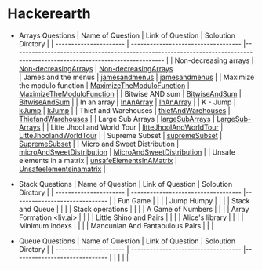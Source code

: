 # Hackerearth
- Arrays Questions
  | Name of Question       | Link of Question                             | Soloution Dirctory                                                                                                         |
  | ---------------------- | ----------------------------------- |-------------------------------------------------------------------------------------------------------------------------- |
  | Non-decreasing arrays               | [Non-decreasingArrays](https://www.hackerearth.com/practice/data-structures/arrays/1-d/practice-problems/algorithm/make-it-non-decreasing-7d3391fd/)  | [Non-decreasingArrays](https://github.com/Amirkhaksar/Hackerearth/tree/main/Non-decreasingArrays)                                    
  | James and the menus               | [jamesandmenus](https://www.hackerearth.com/practice/data-structures/arrays/1-d/practice-problems/algorithm/howie-and-the-menus-2-48359fe4/)  | [jamesandmenus](https://github.com/Amirkhaksar/Hackerearth/tree/main/jamesandmenus)                                    |
  | Maximize the modulo function               | [MaximizeTheModuloFunction](https://www.hackerearth.com/practice/data-structures/arrays/1-d/practice-problems/algorithm/maximize-modulo-2-0cb15ded/)  | [MaximizeTheModuloFunction](https://github.com/Amirkhaksar/Hackerearth/tree/main/MaximizeTheModuloFunction)                                    |
  | Bitwise AND sum               | [BitwiseAndSum](https://www.hackerearth.com/practice/data-structures/arrays/1-d/practice-problems/algorithm/bitwise-and-sum-d8a0d265/)  | [BitwiseAndSum](https://github.com/Amirkhaksar/Hackerearth/tree/main/BitwiseAndSum)                                    |
  | In an array               | [InAnArray](https://www.hackerearth.com/practice/data-structures/arrays/1-d/practice-problems/algorithm/in-an-array-9fbe4c12/)  | [InAnArray](https://github.com/Amirkhaksar/Hackerearth/tree/main/InAnArray)                                    |
  | K - Jump | [kJump](https://www.hackerearth.com/problem/algorithm/long-jump-1-7d02705a/) | [kJump](https://github.com/Amirkhaksar/Hackerearth/tree/main/KJump)  |
  | Thief and Warehouses | [thiefAndWarehouses](https://www.hackerearth.com/problem/algorithm/thief-and-warehouses-6ebf4e07/)  |  [ThiefandWarehouses](https://github.com/Amirkhaksar/Hackerearth/tree/main/ThiefandWarehouses) |
  | Large Sub Arrays  |  [largeSubArrays](https://www.hackerearth.com/problem/algorithm/large-sub-arrays-5bd8005b/) |  [LargeSub-Arrays](https://github.com/Amirkhaksar/Hackerearth/tree/main/Large%20Sub-Arrays) |
  | Litte Jhool and World Tour | [litteJhoolAndWorldTour](https://www.hackerearth.com/problem/algorithm/litte-jhool-and-world-tour-1/) | [LitteJhoolandWorldTour](https://github.com/Amirkhaksar/Hackerearth/tree/main/LitteJhoolandWorldTour) |
  | Supreme Subset | [supremeSubset](https://www.hackerearth.com/problem/algorithm/supreme-subset-bb866a75/) | [SupremeSubset](https://github.com/Amirkhaksar/Hackerearth/tree/main/SupremeSubset) |
  | Micro and Sweet Distribution | [microAndSweetDistribution](https://www.hackerearth.com/problem/algorithm/micro-and-sweet-distribution/) |  [MicroAndSweetDistribution](https://github.com/Amirkhaksar/Hackerearth/tree/main/MicroAndSweetDistribution) |
  | Unsafe elements in a matrix | [unsafeElementsInAMatrix](https://www.hackerearth.com/problem/algorithm/kshitiz-and-matrix-7ddc9719/) | [Unsafeelementsinamatrix](https://github.com/Amirkhaksar/Hackerearth/tree/main/Unsafeelementsinamatrix) |


- Stack Questions
  | Name of Question       | Link of Question                             | Soloution Dirctory   |
  | ---------------------- | ----------------------------------- |------------------------------ |
  | Fun Game <Capillary>  |   |  |
  | Jump Humpy |  |  |
  | Stack and Queue <Nissan> |  |  |
  | Stack operations |  |  |
  | A Game of Numbers |  |  |
  | Array Formation <liv.ai> |  |  |
  | Little Shino and Pairs |  |  |
  | Alice's library |  |  |
  | Minimum indexs |  |  |
  | Mancunian And Fantabulous Pairs |  |  |
  
  
- Queue Questions
  | Name of Question       | Link of Question                             | Soloution Dirctory   |
  | ---------------------- | ----------------------------------- |------------------------------ |
  |  |  |  |
